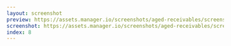 ```yaml
---
layout: screenshot
preview: https://assets.manager.io/screenshots/aged-receivables/screenshot-small.png
screenshot: https://assets.manager.io/screenshots/aged-receivables/screenshot-large.png
index: 8
---
```

